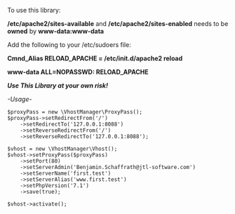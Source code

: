 To use this library: 

**/etc/apache2/sites-available** and **/etc/apache2/sites-enabled** needs to be **owned** by **www-data:www-data**

Add the following to your /etc/sudoers file:

**Cmnd_Alias      RELOAD_APACHE =  /etc/init.d/apache2 reload**

**www-data ALL=NOPASSWD: RELOAD_APACHE**

***Use This Library at your own risk!***

*-*Usage*-*

    $proxyPass = new \VhostManager\ProxyPass();
    $proxyPass->setRedirectFrom('/')
        ->setRedirectTo('127.0.0.1:8088')
        ->setReverseRedirectFrom('/')
        ->setReverseRedirectTo('127.0.0.1:8088');

    $vhost = new \VhostManager\Vhost();
    $vhost->setProxyPass($proxyPass)
        ->setPort(80)
        ->setServerAdmin('Benjamin.Schaffrath@jtl-software.com')
        ->setServerName('first.test')
        ->setServerAlias('www.first.test')
        ->setPhpVersion('7.1')
        ->save(true);

    $vhost->activate();
